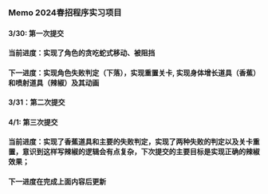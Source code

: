 ### Memo 2024春招程序实习项目
#### 3/30: 第一次提交
#### 当前进度：实现了角色的贪吃蛇式移动、被阻挡
#### 下一进度：实现角色失败判定（下落），实现重置关卡, 实现身体增长道具（香蕉）和喷射道具（辣椒）及其动画
#### 3/31：第二次提交
#### 4/1: 第三次提交
#### 当前进度：实现了香蕉道具和主要的失败判定，实现了两种失败的判定以及关卡重置，意识到这样写辣椒的逻辑会有点复杂，下次提交的主要目标是实现正确的辣椒效果；
#### 下一进度在完成上面内容后更新